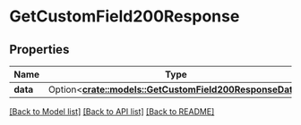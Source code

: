 # GetCustomField200Response

## Properties

Name | Type | Description | Notes
------------ | ------------- | ------------- | -------------
**data** | Option<[**crate::models::GetCustomField200ResponseData**](getCustomField_200_response_data.md)> |  | [optional]

[[Back to Model list]](../README.md#documentation-for-models) [[Back to API list]](../README.md#documentation-for-api-endpoints) [[Back to README]](../README.md)


